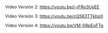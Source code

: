 Vídeo Versión 2: https://youtu.be/i-rFRo3UsEE

Video Versión 3: https://youtu.be/cQ563TTkbp0

Video Versión 4: https://youtu.be/VM-08pEoFTg
